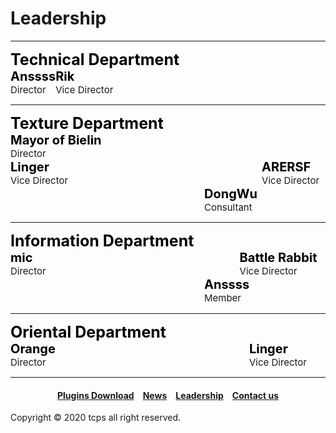 <style>
h1 {text-align: center;}
h2 {text-align: left;}
h4 {text-align: center;}
h3 {text-align: left;}
p {text-align: center;}
</style>
<style type="text/css">
  #left{
        text-align:left;
  }
  #right{
        text-align:right;
  }
  #title{
        font-size:20px;
        text-align:left;
        font-weight:bold;
  }
  #big-title{
        font-size:25px;
        text-align:left;
        font-weight:bold;
  }
  #des{
       font-size:15px;
       text-align:left;
  }
  .leadership_{
               display:inline-block;
  }
  .leadership_0{
                font-size: 0px;
  
  .square{
          width:310px; 
          height:1px;
          background:#fffff;
          display:inline-block;
}
</style>
<h1><div id="left">Leadership</div></h1>
<hr>
<div class="leadership_0">

<div id="big-title" style="color:black;">Technical Department</div>

<div class="leadership_">
<div id="title" style="color:black;">Anssss</div>
<div id="des">Director</div>
</div>

<div class="leadership_">
<div id="title" style="color:black;">Rik</div>
<div id="des">Vice Director</div>
</div>

</div>

<hr>

<div class="leadership_0">

<div id="big-title" style="color:black;">Texture Department</div>

<div class="leadership_">
<div id="title" style="color:black;">Mayor of Bielin</div>
<div id="des">Director</div>
</div>
<div class="square"></div>
<div class="leadership_">
<div id="title" style="color:black;">Linger</div>
<div id="des">Vice Director</div>
</div>
<div class="square"></div>
<div class="leadership_">
<div id="title" style="color:black;">ARERSF</div>
<div id="des">Vice Director</div>
</div>
<div class="square"></div>
<div class="leadership_">
<div id="title" style="color:black;">DongWu</div>
<div id="des">Consultant</div>
</div>

</div>

<hr>

<div class="leadership_0">

<div id="big-title" style="color:black;">Information Department</div>

<div class="leadership_">
<div id="title" style="color:black;">mic</div>
<div id="des">Director</div>
</div>
<div class="square"></div>
<div class="leadership_">
<div id="title" style="color:black;">Battle Rabbit</div>
<div id="des">Vice Director</div>
</div>
<div class="square"></div>
<div class="leadership_">
<div id="title" style="color:black;">Anssss</div>
<div id="des">Member</div>
</div>
<div class="square"></div>
</div>

<hr>

<div class="leadership_0">

<div id="big-title" style="color:black;">Oriental Department</div>

<div class="leadership_">
<div id="title" style="color:black;">Orange</div>
<div id="des">Director</div>
</div>
<div class="square"></div>
<div class="leadership_">
<div id="title" style="color:black;">Linger</div>
<div id="des">Vice Director</div>
</div>

</div>

<hr>
<h4><a href="/plugins/download">Plugins Download</a>&emsp;<a href="/news">News</a>&emsp;<a href="/leadership">Leadership</a>&emsp;<a href="/contact">Contact us</a></h4>
Copyright © 2020 tcps all right reserved.
